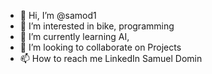 - 👋 Hi, I’m @samod1
- 👀 I’m interested in bike, programming
- 🌱 I’m currently learning AI, 
- 💞️ I’m looking to collaborate on Projects
- 📫 How to reach me LinkedIn Samuel Domin 

<!---
samod1/samod1 is a ✨ special ✨ repository because its `README.md` (this file) appears on your GitHub profile.
You can click the Preview link to take a look at your changes.
--->
